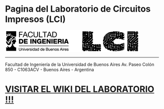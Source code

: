 # Pagina del Laboratorio de Circuitos Impresos (LCI)

![LOGO LCI-FIUBA](https://github.com/laboratoriolci/PaginaLaboratorio/blob/main/LogoLCI-FIUBA.png)
***

Facultad de Ingeniería de la Universidad de Buenos Aires
Av. Paseo Colón 850 - C1063ACV - Buenos Aires - Argentina

# [VISITAR EL WIKI DEL LABORATORIO !!!](https://github.com/laboratoriolci/PaginaLaboratorio/wiki)
